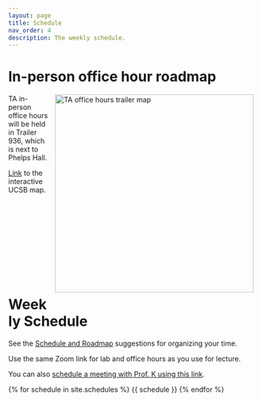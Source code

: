 ```yaml
---
layout: page
title: Schedule
nav_order: 4
description: The weekly schedule.
---
```

# In-person office hour roadmap
<img src="{{site.baseurl}}/assets/images/trailermap.png"  width="400"  alt="TA office hours trailer map" style="float: right; margin: 0px 10px 20px 10px;">
TA in-person office hours will be held in Trailer 936, which is next to Phelps Hall.

[Link](https://www.map.ucsb.edu/?id=1982#!ct/58207?m/619103?s/trailer%20936) to the interactive UCSB map. 

<br/><br/><br/><br/><br/><br/><br/><br/><br/>

# Weekly Schedule

See the [Schedule and Roadmap]({{site.url}}/{{site.baseurl}}/success/#time-management-and-scheduling) suggestions for organizing your time. 

Use the same Zoom link for lab and office hours as you use for lecture.

You can also [schedule a meeting with Prof. K using this link](https://appt.link/ykk).

{% for schedule in site.schedules %}
{{ schedule }}
{% endfor %}

